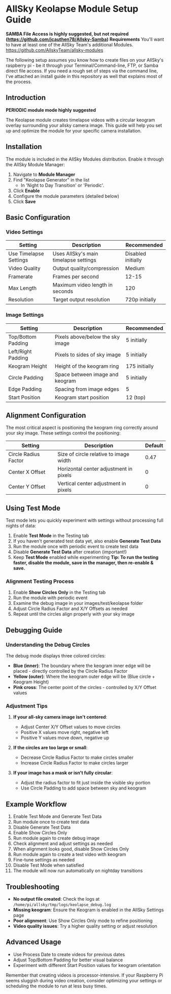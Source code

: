 # AllSky Keolapse Module Setup Guide
**SAMBA File Access is highly suggested, but not required (https://github.com/jcauthen78/Allsky-Samba)**
**Requirements**
You'll want to have at least one of the AllSky Team's additional Modules. 
https://github.com/AllskyTeam/allsky-modules


The following setup assumes you know how to create files on your AllSky's raspberry pi - be it through your Terminal/Command-line, FTP, or Samba direct file access. If you need a rough set of steps via the command line, I've attached an install guide in this repository as well that explains most of the process.



## Introduction
**PERIODIC module mode highly suggested**

The Keolapse module creates timelapse videos with a circular keogram overlay surrounding your allsky camera image. This guide will help you set up and optimize the module for your specific camera installation.

## Installation

The module is included in the AllSky Modules distribution. Enable it through the AllSky Module Manager:

1. Navigate to **Module Manager**
2. Find "Keolapse Generator" in the list
   * In 'Night to Day Transition' or 'Periodic'.
3. Click **Enable**
4. Configure the module parameters (detailed below)
5. Click **Save**

## Basic Configuration

### Video Settings

| Setting | Description | Recommended |
|---------|-------------|-------------|
| Use Timelapse Settings | Uses AllSky's main timelapse settings | Disabled initially |
| Video Quality | Output quality/compression | Medium |
| Framerate | Frames per second | 12-15 |
| Max Length | Maximum video length in seconds | 120 |
| Resolution | Target output resolution | 720p initially |

### Image Settings

| Setting | Description | Recommended |
|---------|-------------|-------------|
| Top/Bottom Padding | Pixels above/below the sky image | 5 initially |
| Left/Right Padding | Pixels to sides of sky image | 5 initially |
| Keogram Height | Height of the keogram ring | 175 initially |
| Circle Padding | Space between image and keogram | 5 initially |
| Edge Padding | Spacing from image edges | 5 |
| Start Position | Keogram start position | 12 (top) |

## Alignment Configuration

The most critical aspect is positioning the keogram ring correctly around your sky image. These settings control the positioning:

| Setting | Description | Default |
|---------|-------------|---------|
| Circle Radius Factor | Size of circle relative to image width | 0.47 |
| Center X Offset | Horizontal center adjustment in pixels | 0 |
| Center Y Offset | Vertical center adjustment in pixels | 0 |

## Using Test Mode

Test mode lets you quickly experiment with settings without processing full nights of data:

1. Enable **Test Mode** in the Testing tab
2. If you haven't generated test data yet, also enable **Generate Test Data**
3. Run the module once with periodic event to create test data
4. Disable **Generate Test Data** after creation (important!)
5. Keep **Test Mode** enabled while experimenting
**Tip: To run the testing faster, disable the module, save in the manager, then re-enable & save.**

### Alignment Testing Process

1. Enable **Show Circles Only** in the Testing tab
2. Run the module with periodic event
3. Examine the debug image in your images/test/keolapse folder
4. Adjust Circle Radius Factor and X/Y Offsets as needed
5. Repeat until the circles align properly with your sky image

## Debugging Guide

### Understanding the Debug Circles

The debug mode displays three colored circles:
- **Blue (inner)**: The boundary where the keogram inner edge will be placed - directly controlled by the Circle Radius Factor
- **Yellow (outer)**: Where the keogram outer edge will be (Blue circle + Keogram Height)
- **Pink cross**: The center point of the circles - controlled by X/Y Offset values

### Adjustment Tips

1. **If your all-sky camera image isn't centered**:
   - Adjust Center X/Y Offset values to move circles
   - Positive X values move right, negative left
   - Positive Y values move down, negative up

2. **If the circles are too large or small**:
   - Decrease Circle Radius Factor to make circles smaller
   - Increase Circle Radius Factor to make circles larger

3. **If your image has a mask or isn't fully circular**:
   - Adjust the radius factor to fit just inside the visible sky portion
   - Use Circle Padding to add space between sky and keogram

## Example Workflow

1. Enable Test Mode and Generate Test Data
2. Run module once to create test data
3. Disable Generate Test Data
4. Enable Show Circles Only
5. Run module again to create debug image
6. Check alignment and adjust settings as needed
7. When alignment looks good, disable Show Circles Only
8. Run module again to create a test video with keogram
9. Fine-tune settings as needed
10. Disable Test Mode when satisfied
11. The module will now run automatically on nightday transitions

## Troubleshooting

- **No output file created**: Check the logs at `/home/pi/allsky/tmp/logs/keolapse_debug.log`
- **Missing keogram**: Ensure the Keogram is enabled in the AllSky Settings page
- **Poor alignment**: Use Show Circles Only mode to refine positioning
- **Video quality issues**: Try a higher quality setting or adjust resolution

## Advanced Usage

- Use Process Date to create videos for previous dates
- Adjust Top/Bottom Padding for better visual balance
- Experiment with different Start Position values for keogram orientation

Remember that creating videos is processor-intensive. If your Raspberry Pi seems sluggish during video creation, consider optimizing your settings or scheduling the module to run at less busy times.
